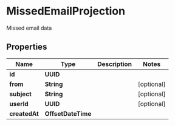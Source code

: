 

# MissedEmailProjection

Missed email data

## Properties

| Name | Type | Description | Notes |
|------------ | ------------- | ------------- | -------------|
|**id** | **UUID** |  |  |
|**from** | **String** |  |  [optional] |
|**subject** | **String** |  |  [optional] |
|**userId** | **UUID** |  |  [optional] |
|**createdAt** | **OffsetDateTime** |  |  |




